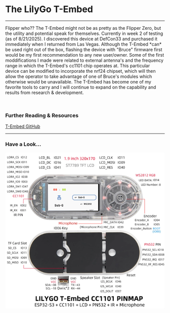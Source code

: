 # The LilyGo T-Embed
---
<p>
  Flipper who?? The T-Embed might not be as pretty as the Flipper Zero, but the utility and potential speak for themselves. Currently in week 2 of testing (as of 8/21/2025). I discovered this device at DefCon33 and purchased it immediately when I returned from Las Vegas.     Although the T-Embed *can* be used right out of the box, flashing the device with "Bruce" firmware first would be my first recommendation to any new user/owner. Some of the first moddifications I made were related to external antenna's and the frequency range in which      the T-Embed's cc1101 chip operates at. This particular device can be modified to incorporate the nrf24 chipset, which will then allow the operator to take advantage of one of Bruce's modules which otherwise would be unavailable. The T-Embed has become one of my favorite    tools to carry and I will continue to expand on the capability and results from research & development.     
</p>
  </br>

### Further Reading & Resources

[T-Embed GitHub](https://github.com/Xinyuan-LilyGO/T-Embed-CC1101)

---
### Have a Look...

![T-Embed PinMap](https://github.com/anthonymcwhite/Devious-Designs-HHL/blob/main/images/lilygo-tembed-pinout.png)


